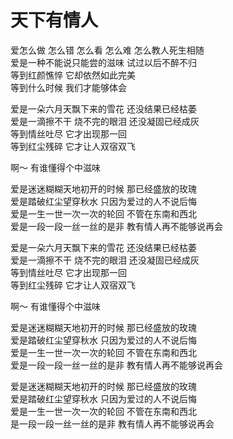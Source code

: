 # 天下有情人
爱怎么做 怎么错 怎么看 怎么难 怎么教人死生相随  
爱是一种不能说只能尝的滋味 试过以后不醉不归  
等到红颜憔悴 它却依然如此完美  
等到什么时候 我们才能够体会  

爱是一朵六月天飘下来的雪花 还没结果已经枯萎  
爱是一滴擦不干 烧不完的眼泪 还没凝固已经成灰  
等到情丝吐尽 它才出现那一回  
等到红尘残碎 它才让人双宿双飞  

啊～ 有谁懂得个中滋味  

爱是迷迷糊糊天地初开的时候 那已经盛放的玫瑰  
爱是踏破红尘望穿秋水 只因为爱过的人不说后悔  
爱是一生一世一次一次的轮回 不管在东南和西北  
爱是一段一段一丝一丝的是非 教有情人再不能够说再会  

爱是一朵六月天飘下来的雪花 还没结果已经枯萎  
爱是一滴擦不干 烧不完的眼泪 还没凝固已经成灰  
等到情丝吐尽 它才出现那一回  
等到红尘残碎 它才让人双宿双飞  

啊～ 有谁懂得个中滋味

爱是迷迷糊糊天地初开的时候 那已经盛放的玫瑰  
爱是踏破红尘望穿秋水 只因为爱过的人不说后悔  
爱是一生一世一次一次的轮回 不管在东南和西北  
爱是一段一段一丝一丝的是非 教有情人再不能够说再会  

爱是迷迷糊糊天地初开的时候 那已经盛放的玫瑰  
爱是踏破红尘望穿秋水 只因为爱过的人不说后悔  
爱是一生一世一次一次的轮回 不管在东南和西北  
是一段一段一丝一丝的是非 教有情人再不能够说再会  
